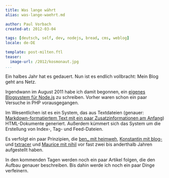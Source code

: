 ```yaml
---
title: Was lange währt
alias: was-lange-waehrt.md

author: Paul Vorbach
created-at: 2012-03-04

tags: [deutsch, self, dev, nodejs, bread, cms, weblog]
locale: de-DE

template: post-milten.ftl
teaser:
  image-url: /2012/kosmonaut.jpg
...
```


Ein halbes Jahr hat es gedauert. Nun ist es endlich vollbracht: Mein Blog geht
ans Netz.

Irgendwann im August 2011 habe ich damit begonnen, ein [eigenes Blogsystem für
Node.js][bread] zu schreiben. Vorher waren schon ein paar Versuche in PHP
vorausgegangen.

Im Wesentlichen ist es ein System, das aus Textdateien (genauer:
[Markdown-formatiertem Text mit ein paar Zusatzinformationen am Anfang][txt])
HTML-Dokumente generiert. Außerdem kümmert sich das System um die Erstellung von
Index-, Tag- und Feed-Dateien.

Es verfolgt ein paar Prinzipien, die [ben\_ mit heimweh][heimweh],
[Konstantin mit blog-][blogracer] und [txtracer][] und
[Maurice mit nihil][nihil] vor fast zwei bis anderthalb Jahren aufgestellt
haben.

In den kommenden Tagen werden noch ein paar Artikel folgen, die den Aufbau
genauer beschreiben. Bis dahin werde ich noch ein paar Dinge verfeinern.


[bread]: https://github.com/pvorb/node-bread
[txt]: /2012/was-lange-waehrt.txt
[heimweh]: https://anmutunddemut.de/2010/05/23/heimweh-20-die-ziele.html
[blogracer]: http://konnexus.net/lexicon/blogracer
[txtracer]: http://konnexus.net/lexicon/txtracer
[nihil]: http://blog.fymmie.de/thema/nihil
